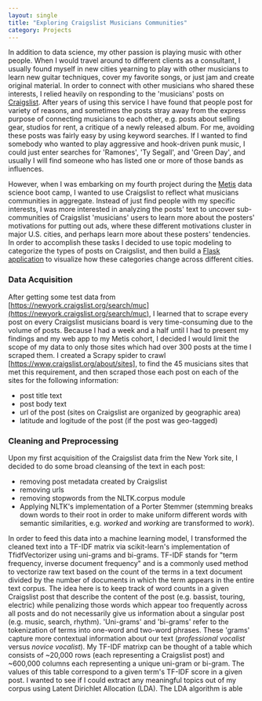```yaml
---
layout: single
title: "Exploring Craigslist Musicians Communities"
category: Projects
---
```


In addition to data science, my other passion is playing music with other people. When I would travel around to different clients as a consultant, I usually found myself in new cities yearning to play with other musicians to learn new guitar techniques, cover my favorite songs, or just jam and create original material. In order to connect with other musicians who shared these interests, I relied heavily on responding to the 'musicians' posts on [Craigslist]. After years of using this service I have found that people post for variety of reasons, and sometimes the posts stray away from the express purpose of connecting musicians to each other, e.g. posts about selling gear, studios for rent, a critique of a newly released album. For me, avoiding these posts was fairly easy by using keyword searches. If I wanted to find somebody who wanted to play aggressive and hook-driven punk music, I could just enter searches for 'Ramones', 'Ty Segall', and 'Green Day', and usually I will find someone who has listed one or more of those bands as influences.  

However, when I was embarking on my fourth project during the [Metis] data science boot camp, I wanted to use Craigslist to reflect what musicians communities in aggregate. Instead of just find people with my specific interests, I was more interested in analyzing the posts' text to uncover sub-communities of Craigslist 'musicians' users to learn more about the posters' motivations for putting out ads, where these different motivations cluster in major U.S. cities, and perhaps learn more about these posters' tendencies. In order to accomplish these tasks I decided to use topic modeling to categorize the types of posts on Craigslist, and then build a [Flask application] to visualize how these categories change across different cities.

### Data Acquisition
After getting some test data from [https://newyork.craigslist.org/search/muc](https://newyork.craigslist.org/search/muc), I learned that to scrape every post on every Craigslist musicians board is very time-consuming due to the volume of posts. Because I had a week and a half until I had to present my findings and my web app to my Metis cohort, I decided I would limit the scope of my data to only those sites which had over 300 posts at the time I scraped them. I created a Scrapy spider to crawl [https://www.craigslist.org/about/sites], to find the 45 musicians sites that met this requirement, and then scraped those each post on each of the sites for the following information:  

- post title text
- post body text
- url of the post (sites on Craigslist are organized by geographic area)
- latitude and logitude of the post (if the post was geo-tagged)

### Cleaning and Preprocessing
Upon my first acquisition of the Craigslist data frim the New York site, I decided to do some broad cleansing of the text in each post:  
- removing post metadata created by Craigslist
- removing urls
- removing stopwords from the NLTK.corpus module
- Applying NLTK's implementation of a Porter Stemmer (stemming breaks down words to their root in order to make uniform different words with semantic similarities, e.g. *worked* and *working* are transformed to *work*). 

In order to feed this data into a machine learning model, I transformed the cleaned text into a TF-IDF matrix via scikit-learn's implementation of TfidfVectorizer using uni-grams and bi-grams. TF-IDF stands for "term frequency, inverse document frequency" and is a commonly used method to vectorize raw text based on the count of the terms in a text document divided by the number of documents in which the term appears in the entire text corpus. The idea here is to keep track of word counts in a given Craigslist post that describe the content of the post (e.g. bassist, touring, electric) while penalizing those words which appear too frequently across all posts and do not necessarily give us information about a singular post (e.g. music, search, rhythm). 'Uni-grams' and 'bi-grams' refer to the tokenization of terms into one-word and two-word phrases. These 'grams' capture more contextual information about our text (*professional vocalist* versus *novice vocalist*). My TF-IDF matrixp can be thought of a table which consists of ~20,000 rows (each representing a Craigslist post) and ~600,000 columns each representing a unique uni-gram or bi-gram. The values of this table correspond to a given term's TF-IDF score in a given post.
I wanted to see if I could extract any meaningful topics out of my corpus using Latent Dirichlet Allocation (LDA). The LDA algorithm is able  



[Flask application]: https://18.218.10.181:5000
[Craigslist]: https://craigslist.com
[Metis]: https://thisismetis.com